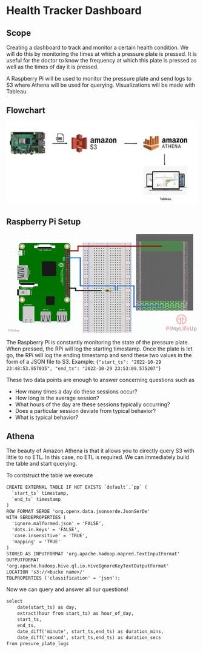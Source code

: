 # Health Tracker Dashboard

## Scope

Creating a dashboard to track and monitor a certain health condition. We will do this by monitoring the times at which a pressure plate is pressed. It is useful for the doctor to know the frequency at which this plate is pressed as well as the times of day it is pressed.

A Raspberry Pi will be used to monitor the pressure plate and send logs to S3 where Athena will be used for querying. Visualizations will be made with Tableau.

## Flowchart

![Flowchart](./images/diagram.png)

## Raspberry Pi Setup

![Raspberry Pi circuit diagram](./images/Raspberry-Pi-Pressure-Pad-Resistor.png.webp)

The Raspberry Pi is constantly monitoring the state of the pressure plate. When pressed, the RPi will log the starting timestamp. Once the plate is let go, the RPi will log the ending timestamp and send these two values in the form of a JSON file to S3. Example: `{"start_ts": "2022-10-29 23:48:53.957035", "end_ts": "2022-10-29 23:53:09.575207"}`

These two data points are enough to answer concerning questions such as

- How many times a day do these sessions occur?
- How long is the average session?
- What hours of the day are these sessions typically occurring?
- Does a particular session deviate from typical behavior?
- What is typical behavior?

## Athena

The beauty of Amazon Athena is that it allows you to directly query S3 with little to no ETL. In this case, no ETL is required. We can immediately build the table and start querying.

To contstruct the table we execute

```
CREATE EXTERNAL TABLE IF NOT EXISTS `default`.`pp` (
  `start_ts` timestamp,
  `end_ts` timestamp
)
ROW FORMAT SERDE 'org.openx.data.jsonserde.JsonSerDe'
WITH SERDEPROPERTIES (
  'ignore.malformed.json' = 'FALSE',
  'dots.in.keys' = 'FALSE',
  'case.insensitive' = 'TRUE',
  'mapping' = 'TRUE'
)
STORED AS INPUTFORMAT 'org.apache.hadoop.mapred.TextInputFormat' OUTPUTFORMAT 'org.apache.hadoop.hive.ql.io.HiveIgnoreKeyTextOutputFormat'
LOCATION 's3://<bucke name>/'
TBLPROPERTIES ('classification' = 'json');
```

Now we can query and answer all our questions!

```
select
    date(start_ts) as day,
    extract(hour from start_ts) as hour_of_day,
    start_ts,
    end_ts,
    date_diff('minute', start_ts,end_ts) as duration_mins,
    date_diff('second', start_ts,end_ts) as duration_secs
from presure_plate_logs
```
